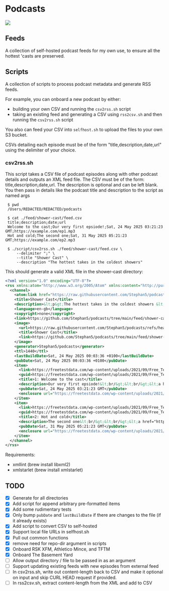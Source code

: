 # Podcasts
![](https://github.com/Stephan5/podcasts/actions/workflows/main.yml/badge.svg)
## Feeds
A collection of self-hosted podcast feeds for my own use, to ensure all the hottest 'casts are preserved.

## Scripts
A collection of scripts to process podcast metadata and generate RSS feeds.

For example, you can onboard a new podcast by either:
* building your own CSV and running the `csv2rss.sh` script
* taking an existing feed and generating a CSV using `rss2csv.sh` and then running the `csv2rss.sh` script

You also can feed your CSV into `selfhost.sh` to upload the files to your own S3 bucket. 

CSVs detailing each episode must be of the form "title,description,date,url" using the delimiter of your choice. 

### csv2rss.sh
This script takes a CSV file of podcast episodes along with other podcast details and outputs an XML feed file.
The CSV must be of the form: title,description,date,url. The description is optional and can be left blank.
You then pass in details like the podcast title and description to the script as named args

```shell
 $ pwd 
 /Users/REDACTED/REDACTED/podcasts

 $ cat ./feed/shower-cast/feed.csv
 title;description;date;url
 Welcome to the cast;Our very first epsiode!;Sat, 24 May 2025 03:21:23 GMT;https://example.com/ep1.mp3
 Hot and cold;The second one;Sat, 31 May 2025 05:21:23 GMT;https://example.com/ep2.mp3
 
 $ ./script/csv2rss.sh ./feed/shower-cast/feed.csv \
     --delimiter ";" \
     --title "Shower Cast" \
     --description "The hottest takes in the coldest showers"
```

This should generate a valid XML file in the shower-cast directory:
```xml
<?xml version="1.0" encoding="UTF-8"?>
<rss xmlns:atom="http://www.w3.org/2005/Atom" xmlns:content="http://purl.org/rss/1.0/modules/content/" xmlns:wfw="http://wellformedweb.org/CommentAPI/" xmlns:dc="http://purl.org/dc/elements/1.1/" xmlns:itunes="http://www.itunes.com/dtds/podcast-1.0.dtd" xmlns:googleplay="http://www.google.com/schemas/play-podcasts/1.0" xmlns:spotify="http://www.spotify.com/ns/rss" xmlns:podcast="https://podcastindex.org/namespace/1.0" xmlns:media="http://search.yahoo.com/mrss/" version="2.0">
  <channel>
    <atom:link href="https://raw.githubusercontent.com/Stephan5/podcasts/refs/heads/main/feed/shower-cast/feed.xml" rel="self" type="application/rss+xml"/>
    <title>Shower Cast</title>
    <description>&lt;p&gt;The hottest takes in the coldest showers &lt;/p&gt;&lt;br/&gt;&lt;br/&gt;&lt;p&gt;Generated using Stephan5/podcasts.&lt;/p&gt;</description>
    <language>en-gb</language>
    <copyright>none</copyright>
    <link>https://github.com/Stephan5/podcasts/tree/main/feed/shower-cast</link>
    <image>
      <url>https://raw.githubusercontent.com/Stephan5/podcasts/refs/heads/main/feed/shower-cast/image.jpg</url>
      <title>Shower Cast</title>
      <link>https://github.com/Stephan5/podcasts/tree/main/feed/shower-cast</link>
    </image>
    <generator>Stephan5/podcasts</generator>
    <ttl>1440</ttl>
    <lastBuildDate>Sat, 24 May 2025 00:03:36 +0100</lastBuildDate>
    <pubDate>Sat, 24 May 2025 00:03:36 +0100</pubDate>
    <item>
      <link>https://freetestdata.com/wp-content/uploads/2021/09/Free_Test_Data_100KB_MP3.mp3?id=2</link>
      <guid>https://freetestdata.com/wp-content/uploads/2021/09/Free_Test_Data_100KB_MP3.mp3?id=2</guid>
      <title>1: Welcome to the cast</title>
      <description>Our very first epsiode!&lt;br/&gt;&lt;br/&gt;&lt;a href="https://github.com/Stephan5/podcasts" rel="nofollow noopener" target="_blank"&gt;Generated using Stephan5/podcasts&lt;/a&gt;</description>
      <pubDate>Sat, 24 May 2025 03:21:23 GMT</pubDate>
      <enclosure url="https://freetestdata.com/wp-content/uploads/2021/09/Free_Test_Data_100KB_MP3.mp3?id=2" length="103016" type="audio/mpeg"/>
    </item>
    <item>
      <link>https://freetestdata.com/wp-content/uploads/2021/09/Free_Test_Data_100KB_MP3.mp3?id=2</link>
      <guid>https://freetestdata.com/wp-content/uploads/2021/09/Free_Test_Data_100KB_MP3.mp3?id=2</guid>
      <title>2: Hot and cold</title>
      <description>The second one&lt;br/&gt;&lt;br/&gt;&lt;a href="https://github.com/Stephan5/podcasts" rel="nofollow noopener" target="_blank"&gt;Generated using Stephan5/podcasts&lt;/a&gt;</description>
      <pubDate>Sat, 31 May 2025 05:21:23 GMT</pubDate>
      <enclosure url="https://freetestdata.com/wp-content/uploads/2021/09/Free_Test_Data_100KB_MP3.mp3?id=2" length="103016" type="audio/mpeg"/>
    </item>
  </channel>
</rss>
```

Requirements:
 * xmllint (brew install libxml2)
 * xmlstarlet (brew install xmlstarlet)

## TODO
- [x] Generate for all directories
- [x] Add script for append arbitrary pre-formatted items 
- [x] Add some rudimentary tests
- [x] Only bump `pubDate` and `lastBuildDate` if there are changes to the file (if it already exists)
- [x] Add script to convert CSV to self-hosted 
- [x] Support local file URLs in selfhost.sh
- [x] Pull out common functions
- [x] remove need for repo-dir argument in scripts
- [x] Onboard RSK XFM, Athletico Mince, and TFTM
- [x] Onboard The Basement Yard
- [ ] Allow output directory / file to be passed in as an argument
- [ ] Support updating existing feeds with new episodes from external feed
- [ ] In csv2rss.sh, write out content-length back to CSV and make it optional on input and skip CURL HEAD request if provided.
- [ ] In rss2csv.sh, extract content-length from the XML and add to CSV
